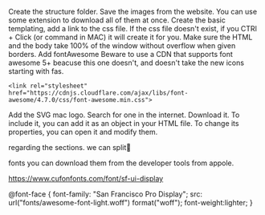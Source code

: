 Create the structure folder.
Save the images from the website. You can use some extension to download all of them at once.
Create the basic templating, add a link to the css file.
If the css file doesn't exist, if you CTRl + Click (or command in MAC) it will create it for you.
Make sure the HTML and the body take 100% of the window without overflow when given borders.
Add fontAwesome
Beware to use a CDN that supports font awesome 5+
beacuse this one doesn't, and doesn't take the new icons starting with fas.

    <link rel="stylesheet" href="https://cdnjs.cloudflare.com/ajax/libs/font-awesome/4.7.0/css/font-awesome.min.css">

Add the SVG mac logo. Search for one in the internet. Download it.
To include it, you can add it as an object in your HTML file.
To change its properties, you can open it and modify them.

regarding the sections.
we can split🥁


fonts
you can download them from the developer tools from appole.

https://www.cufonfonts.com/font/sf-ui-display


@font-face {
  font-family: "San Francisco Pro Display";
  src: url("fonts/awesome-font-light.woff") format("woff");
  font-weight:lighter;
}


